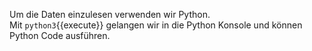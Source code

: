 Um die Daten einzulesen verwenden wir Python.  
Mit `python3`{{execute}} gelangen wir in die Python Konsole und können Python Code ausführen.
